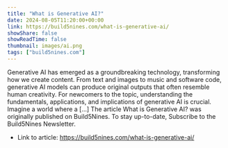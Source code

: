 ```yaml
---
title: "What is Generative AI?"
date: 2024-08-05T11:20:00+00:00
link: https://build5nines.com/what-is-generative-ai/
showShare: false
showReadTime: false
thumbnail: images/ai.png
tags: ["build5nines.com"]
---
```

Generative AI has emerged as a groundbreaking technology, transforming how we create content. From text and images to music and software code, generative AI models can produce original outputs that often resemble human creativity. For newcomers to the topic, understanding the fundamentals, applications, and implications of generative AI is crucial. Imagine a world where a […]
The article What is Generative AI? was originally published on Build5Nines. To stay up-to-date, Subscribe to the Build5Nines Newsletter.

- Link to article: https://build5nines.com/what-is-generative-ai/
